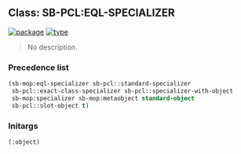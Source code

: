 ## Class: SB-PCL:EQL-SPECIALIZER
[![package](https://img.shields.io/badge/Package-SB--PCL-5f9ea0.svg?style=social&colorA=999999)](../) [![type](https://img.shields.io/badge/Type-Class-5f9ea0.svg?style=social&colorA=999999)](../#class) 

> No description.

### Precedence list
```cl
(sb-mop:eql-specializer sb-pcl::standard-specializer
 sb-pcl::exact-class-specializer sb-pcl::specializer-with-object
 sb-mop:specializer sb-mop:metaobject standard-object
 sb-pcl::slot-object t)
```
### Initargs
```cl
(:object)
```
